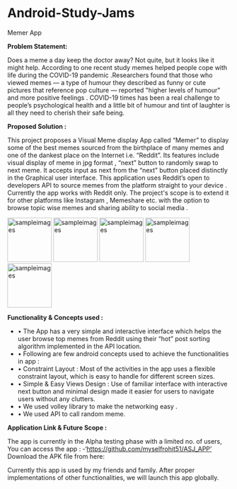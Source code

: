 # Android-Study-Jams

Memer App

<b> Problem Statement: </b>

Does a meme a day keep the doctor away? Not quite, but it looks like it might help. According to one recent study memes helped people cope with life during the COVID-19 pandemic .Researchers found that those who viewed memes — a type of humour they described as funny or cute pictures that reference pop culture — reported "higher levels of humour" and more positive feelings . COVID-19 times has been a real challenge to people’s psychological health and a little bit of humour and tint of laughter is all they need to cherish their safe being.

<b> Proposed Solution : </b>

This project proposes a Visual Meme display App called “Memer” to display some of the best memes sourced from the birthplace of many memes and one of the dankest place on the Internet i.e. “Reddit”. Its features include visual display of meme in jpg format , “next” button to randomly swap to next meme. It accepts input  as next from the “next” button placed distinctly in the Graphical user interface. This application uses Reddit’s open to developers API to source memes from the platform straight to your device . Currently the app works with Reddit only. The project's scope is to extend it for other platforms like Instagram , Memeshare etc. with the option to browse topic wise memes and sharing ability to social media .

<img width="100" alt="sampleimages" src="https://github.com/ridhap/Android-Study-Jams/blob/main/Memer-IMGS/Memer/im2.jpg">
<img width="100" alt="sampleimages" src="https://github.com/ridhap/Android-Study-Jams/blob/main/Memer-IMGS/Memer/im3.jpg">
<img width="100" alt="sampleimages" src="https://github.com/ridhap/Android-Study-Jams/blob/main/Memer-IMGS/Memer/0d382979-3dbb-40b5-91ff-d3a2aeaddb32.jpg">
<img width="100" alt="sampleimages" src="https://github.com/ridhap/Android-Study-Jams/blob/main/Memer-IMGS/Memer/23061256-8b2d-4ecd-95cf-44fcb5a7c0de.jpg">
<img width="100" alt="sampleimages" src="https://github.com/ridhap/Android-Study-Jams/blob/main/Memer-IMGS/Memer/im3.jpg">

    	  	
<b> Functionality & Concepts used : </b>
-    • The App has a very simple and interactive interface which helps the user browse top memes from Reddit using their “hot” post sorting algorithm implemented in the API location. 
-    • Following are few android concepts used to achieve the functionalities in app :
-    • Constraint Layout : Most of the activities in the app uses a flexible constraint layout, which is easy to handle for different screen sizes.
-    • Simple & Easy Views Design : Use of familiar interface with interactive next button and minimal design made it easier for users to navigate users without any clutters.
-    • We used volley library to make the networking easy .
-    • We used API to call random meme.


<b> Application Link & Future Scope : </b>

The app is currently in the Alpha testing phase with a limited no. of users, You can access the app : -‘https://github.com/myselfrohit51/ASJ_APP’
Download the APK file from here:

Currently this app is used by my friends and family. After proper implementations of other functionalities, we will launch this app globally.
